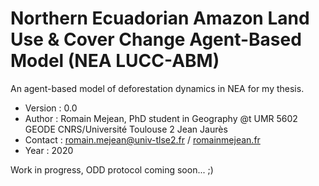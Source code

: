 # Northern Ecuadorian Amazon Land Use & Cover Change Agent-Based Model (NEA LUCC-ABM)
An agent-based model of deforestation dynamics in NEA for my thesis.

- Version : 0.0
- Author : Romain Mejean, PhD student in Geography @t UMR 5602 GEODE CNRS/Université Toulouse 2 Jean Jaurès
- Contact : romain.mejean@univ-tlse2.fr / [romainmejean.fr](http://romainmejean.fr)
- Year : 2020

Work in progress, ODD protocol coming soon... ;)
